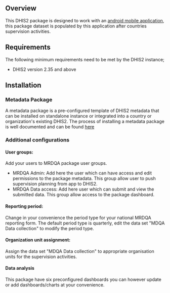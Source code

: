 ## Overview
This DHIS2 package is designed to work with an <a href="https://github.com/diaodiallo/mrdqa_distributions">android mobile application</a>, this package dataset is populated by this application after countries supervision activities. 
## Requirements
The following minimum requirements need to be met by the DHIS2 instance;
* DHIS2 version 2.35 and above
## Installation
### Metadata Package
A metadata package is a pre-configured template of DHIS2 metadata that can be installed on standalone instance or integrated into a country or organization's existing DHIS2. The process of installing a metadata package is well documented and can be found <a href="https://docs.dhis2.org/en/topics/metadata/immunization/immunization-aggregate/installation.html">here</a>
### Additional configurations
#### User groups:
Add your users to MRDQA package user groups.
* MRDQA Admin: Add here the user which can have access and edit permissions to the package metadata. This group allow user to push supervision planning from app to DHIS2.
* MRDQA Data access: Add here user which can submit and view the submitted data. This group allow access to the package dashboard.
#### Reporting period:
Change in your convenience the period type for your national MRDQA reporting form. The default period type is quarterly, edit the data set "MDQA Data collection" to modify the period type.
#### Organization unit assignment:
Assign the data set "MDQA Data collection" to appropriate organisation units for the supervision activities.
#### Data analysis
This package have six preconfigured dashboards you can however update or add dashboards/charts at your convenience.

